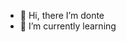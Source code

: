 - 👋 Hi, there I’m donte
- 🌱 I’m currently learning

<!---
dontecarolus/dontecarolus is a ✨ special ✨ repository because its `README.md` (this file) appears on your GitHub profile.
You can click the Preview link to take a look at your changes.
--->
